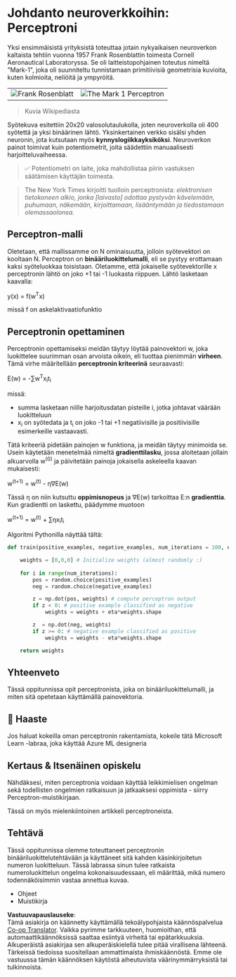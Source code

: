 <!--
CO_OP_TRANSLATOR_METADATA:
{
  "original_hash": "59021c5f419d3feda19075910a74280a",
  "translation_date": "2025-07-09T16:58:54+00:00",
  "source_file": "15-rag-and-vector-databases/data/perceptron.md",
  "language_code": "fi"
}
-->
# Johdanto neuroverkkoihin: Perceptroni

Yksi ensimmäisistä yrityksistä toteuttaa jotain nykyaikaisen neuroverkon kaltaista tehtiin vuonna 1957 Frank Rosenblattin toimesta Cornell Aeronautical Laboratoryssa. Se oli laitteistopohjainen toteutus nimeltä "Mark-1", joka oli suunniteltu tunnistamaan primitiivisiä geometrisia kuvioita, kuten kolmioita, neliöitä ja ympyröitä.

|      |      |
|--------------|-----------|
|<img src='images/Rosenblatt-wikipedia.jpg' alt='Frank Rosenblatt'/> | <img src='images/Mark_I_perceptron_wikipedia.jpg' alt='The Mark 1 Perceptron' />|

> Kuvia Wikipediasta

Syötekuva esitettiin 20x20 valosolutaulukolla, joten neuroverkolla oli 400 syötettä ja yksi binäärinen lähtö. Yksinkertainen verkko sisälsi yhden neuronin, jota kutsutaan myös **kynnyslogiikkayksiköksi**. Neuroverkon painot toimivat kuin potentiometrit, joita säädettiin manuaalisesti harjoitteluvaiheessa.

> ✅ Potentiometri on laite, joka mahdollistaa piirin vastuksen säätämisen käyttäjän toimesta.

> The New York Times kirjoitti tuolloin perceptronista: *elektronisen tietokoneen alkio, jonka [laivasto] odottaa pystyvän kävelemään, puhumaan, näkemään, kirjoittamaan, lisääntymään ja tiedostamaan olemassaolonsa.*

## Perceptron-malli

Oletetaan, että mallissamme on N ominaisuutta, jolloin syötevektori on kooltaan N. Perceptron on **binääriluokittelumalli**, eli se pystyy erottamaan kaksi syöteluokkaa toisistaan. Oletamme, että jokaiselle syötevektorille x perceptronin lähtö on joko +1 tai -1 luokasta riippuen. Lähtö lasketaan kaavalla:

y(x) = f(w<sup>T</sup>x)

missä f on askelaktivaatiofunktio

## Perceptronin opettaminen

Perceptronin opettamiseksi meidän täytyy löytää painovektori w, joka luokittelee suurimman osan arvoista oikein, eli tuottaa pienimmän **virheen**. Tämä virhe määritellään **perceptronin kriteerinä** seuraavasti:

E(w) = -∑w<sup>T</sup>x<sub>i</sub>t<sub>i</sub>

missä:

* summa lasketaan niille harjoitusdatan pisteille i, jotka johtavat väärään luokitteluun
* x<sub>i</sub> on syötedata ja t<sub>i</sub> on joko -1 tai +1 negatiivisille ja positiivisille esimerkeille vastaavasti.

Tätä kriteeriä pidetään painojen w funktiona, ja meidän täytyy minimoida se. Usein käytetään menetelmää nimeltä **gradienttilasku**, jossa aloitetaan jollain alkuarvolla w<sup>(0)</sup> ja päivitetään painoja jokaisella askeleella kaavan mukaisesti:

w<sup>(t+1)</sup> = w<sup>(t)</sup> - η∇E(w)

Tässä η on niin kutsuttu **oppimisnopeus** ja ∇E(w) tarkoittaa E:n **gradienttia**. Kun gradientti on laskettu, päädymme muotoon

w<sup>(t+1)</sup> = w<sup>(t)</sup> + ∑ηx<sub>i</sub>t<sub>i</sub>

Algoritmi Pythonilla näyttää tältä:

```python
def train(positive_examples, negative_examples, num_iterations = 100, eta = 1):

    weights = [0,0,0] # Initialize weights (almost randomly :)
        
    for i in range(num_iterations):
        pos = random.choice(positive_examples)
        neg = random.choice(negative_examples)

        z = np.dot(pos, weights) # compute perceptron output
        if z < 0: # positive example classified as negative
            weights = weights + eta*weights.shape

        z  = np.dot(neg, weights)
        if z >= 0: # negative example classified as positive
            weights = weights - eta*weights.shape

    return weights
```

## Yhteenveto

Tässä oppitunnissa opit perceptronista, joka on binääriluokittelumalli, ja miten sitä opetetaan käyttämällä painovektoria.

## 🚀 Haaste

Jos haluat kokeilla oman perceptronin rakentamista, kokeile tätä Microsoft Learn -labraa, joka käyttää Azure ML designeria


## Kertaus & Itsenäinen opiskelu

Nähdäksesi, miten perceptronia voidaan käyttää leikkimielisen ongelman sekä todellisten ongelmien ratkaisuun ja jatkaaksesi oppimista - siirry Perceptron-muistikirjaan.

Tässä on myös mielenkiintoinen artikkeli perceptroneista.

## Tehtävä

Tässä oppitunnissa olemme toteuttaneet perceptronin binääriluokittelutehtävään ja käyttäneet sitä kahden käsinkirjoitetun numeron luokitteluun. Tässä labrassa sinun tulee ratkaista numeroluokittelun ongelma kokonaisuudessaan, eli määrittää, mikä numero todennäköisimmin vastaa annettua kuvaa.

* Ohjeet
* Muistikirja

**Vastuuvapauslauseke**:  
Tämä asiakirja on käännetty käyttämällä tekoälypohjaista käännöspalvelua [Co-op Translator](https://github.com/Azure/co-op-translator). Vaikka pyrimme tarkkuuteen, huomioithan, että automaattikäännöksissä saattaa esiintyä virheitä tai epätarkkuuksia. Alkuperäistä asiakirjaa sen alkuperäiskielellä tulee pitää virallisena lähteenä. Tärkeissä tiedoissa suositellaan ammattimaista ihmiskäännöstä. Emme ole vastuussa tämän käännöksen käytöstä aiheutuvista väärinymmärryksistä tai tulkinnoista.